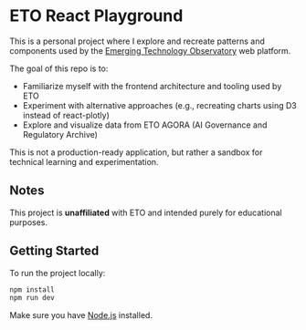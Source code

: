 # ETO React Playground

This is a personal project where I explore and recreate patterns and components used by the [Emerging Technology Observatory](https://eto.tech) web platform.

The goal of this repo is to:
- Familiarize myself with the frontend architecture and tooling used by ETO
- Experiment with alternative approaches (e.g., recreating charts using D3 instead of react-plotly)
- Explore and visualize data from ETO AGORA (AI Governance and Regulatory Archive)

This is not a production-ready application, but rather a sandbox for technical learning and experimentation.

## Notes

This project is **unaffiliated** with ETO and intended purely for educational purposes.

## Getting Started

To run the project locally:

```bash
npm install
npm run dev
```

Make sure you have [Node.js](https://nodejs.org/) installed.